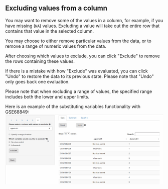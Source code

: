 ## Excluding values from a column

You may want to remove some of the values in a column, for example, if you have missing (`NA`) values. Excluding a value will take out the entire row that contains that value in the selected column.

You may choose to either remove particular values from the data, or to remove a range of numeric values from the data.

After choosing which values to exclude, you can click "Exclude" to remove the rows containing these values.

If there is a mistake with how "Exclude" was evaluated, you can click "Undo" to restore the data to its previous state. Please note that "Undo" only goes back one evaluation.

Please note that when excluding a range of values, the specified range includes both the lower and upper limits.

Here is an example of the substituting variables functionality with GSE68849:
<img src="www/exclude_example.gif" alt="drawing" width="575"/>
